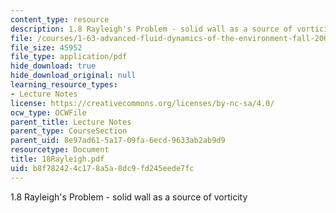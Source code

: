 ```yaml
---
content_type: resource
description: 1.8 Rayleigh's Problem - solid wall as a source of vorticity
file: /courses/1-63-advanced-fluid-dynamics-of-the-environment-fall-2002/b8f782424c178a5a8dc9fd245eede7fc_18Rayleigh.pdf
file_size: 45952
file_type: application/pdf
hide_download: true
hide_download_original: null
learning_resource_types:
- Lecture Notes
license: https://creativecommons.org/licenses/by-nc-sa/4.0/
ocw_type: OCWFile
parent_title: Lecture Notes
parent_type: CourseSection
parent_uid: 8e97ad61-5a17-09fa-6ecd-9633ab2ab9d9
resourcetype: Document
title: 18Rayleigh.pdf
uid: b8f78242-4c17-8a5a-8dc9-fd245eede7fc
---
```

1.8 Rayleigh's Problem - solid wall as a source of vorticity